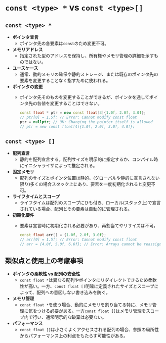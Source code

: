 # `const <type> *` vs `const <type>[]`

## `const <type> *`

- **ポインタ宣言**
  - ポインタ先の各要素は`const`のため変更不可。
- **メモリアドレス**
  - 指定された型のアドレスを保持し、所有権やメモリ管理の詳細を示すものではない。
- **ユースケース**
  - 通常、動的メモリの確保や静的ストレージ、または既存のポインタ先の要素を変更することなく指すために使われる。
- **ポインタの変更**
  - ポインタ先そのものを変更することができるが、ポインタを通してポインタ先の各値を変更することはできない。

    ```c++
    const float * ptr = new const float[3]{1.0f, 2.0f, 3.0f};
    // ptr[0] = 1.5f; // Error: Cannot modify const float
    ptr = nullptr; // OK: Changing the pointer itself is allowed
    // ptr = new const float[4]{1.0f, 2.0f, 3.0f, 4.0f};
    ```

## `const <type> []`

- **配列宣言**
  - 静的を配列宣言する。配列サイズを明示的に指定するか、コンパイル時にイニシャライザによって推定される。
- **固定メモリ**
  - 配列のサイズとポインタ位置は静的。(グローバルや静的に宣言されない限り)多くの場合スタック上にあり、要素を一度初期化されると変更不可。
- **ライフタイムとスコープ**
  - ライフタイムは配列のスコープにひも付き、ローカル(スタック上)で宣言されている場合、配列とその要素は自動的に管理される。
- **初期化要件**
  - 要素は宣言時に初期化される必要があり、再割当てやリサイズは不可。

    ```c++
    const float arr[] = {1.0f, 2.0f, 3.0f};
    // arr[0] = 1.5f; // Error: Cannot modify const float
    // arr = {4.0f, 5.0f, 6.0f}; // Error: Arrays cannot be reassigned
    ```

## 類似点と使用上の考慮事項

- **ポインタの柔軟性 vs 配列の安全性**
  - `const float *`は異なる配列やポインタにリダイレクトできるため柔軟性が高い。一方、`const float []`明確に定義されたサイズとスコープによって、配列への意図しない書き込みを防ぐ。
- **メモリ管理**
  - `const float *`を使う場合、動的にメモリを割り当てる特に、メモリ管理に気をつける必要がある。一方`const float []`はメモリ管理をスコープ内で行い、通常明示的な破棄は必要ない。
- **パフォーマンス**
  - `const float []`は小さくよくアクセスされる配列の場合、参照の局所性からパフォーマンス上の利点をもたらす可能性がある。